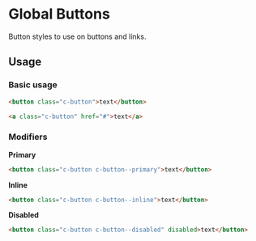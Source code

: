 # Global Buttons

Button styles to use on buttons and links.

## Usage

### Basic usage

```html
<button class="c-button">text</button>

<a class="c-button" href="#">text</a> 
```

### Modifiers

**Primary**
```html
<button class="c-button c-button--primary">text</button>
```

**Inline**
```html
<button class="c-button c-button--inline">text</button>
```

**Disabled**
```html
<button class="c-button c-button--disabled" disabled>text</button>
```
